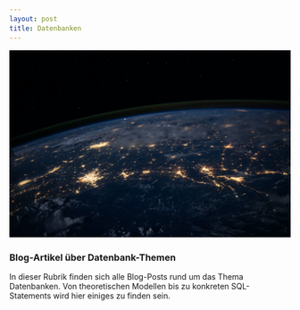```yaml
---
layout: post
title: Datenbanken
---
```


![Prozessor](/public/pictures/database.jpg)
### Blog-Artikel über Datenbank-Themen
In dieser Rubrik finden sich alle Blog-Posts rund um das Thema Datenbanken. Von theoretischen Modellen bis zu konkreten SQL-Statements wird hier einiges zu finden sein.
